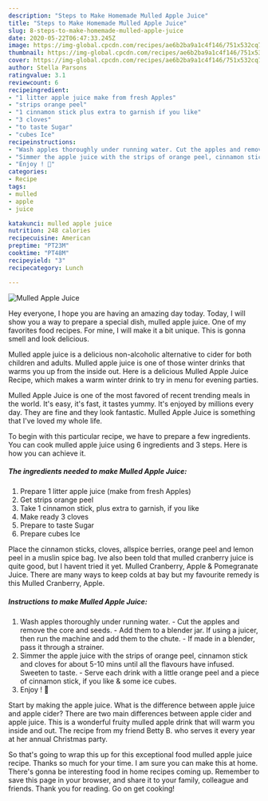 ```yaml
---
description: "Steps to Make Homemade Mulled Apple Juice"
title: "Steps to Make Homemade Mulled Apple Juice"
slug: 8-steps-to-make-homemade-mulled-apple-juice
date: 2020-05-22T06:47:33.245Z
image: https://img-global.cpcdn.com/recipes/ae6b2ba9a1c4f146/751x532cq70/mulled-apple-juice-recipe-main-photo.jpg
thumbnail: https://img-global.cpcdn.com/recipes/ae6b2ba9a1c4f146/751x532cq70/mulled-apple-juice-recipe-main-photo.jpg
cover: https://img-global.cpcdn.com/recipes/ae6b2ba9a1c4f146/751x532cq70/mulled-apple-juice-recipe-main-photo.jpg
author: Stella Parsons
ratingvalue: 3.1
reviewcount: 6
recipeingredient:
- "1 litter apple juice make from fresh Apples"
- "strips orange peel"
- "1 cinnamon stick plus extra to garnish if you like"
- "3 cloves"
- "to taste Sugar"
- "cubes Ice"
recipeinstructions:
- "Wash apples thoroughly under running water. Cut the apples and remove the core and seeds. Add them to a blender jar. If using a juicer, then run the machine and add them to the chute. If made in a blender, pass it through a strainer."
- "Simmer the apple juice with the strips of orange peel, cinnamon stick and cloves for about 5-10 mins until all the flavours have infused. Sweeten to taste. Serve each drink with a little orange peel and a piece of cinnamon stick, if you like &amp; some ice cubes."
- "Enjoy ! 🍹"
categories:
- Recipe
tags:
- mulled
- apple
- juice

katakunci: mulled apple juice 
nutrition: 248 calories
recipecuisine: American
preptime: "PT23M"
cooktime: "PT48M"
recipeyield: "3"
recipecategory: Lunch

---
```



![Mulled Apple Juice](https://img-global.cpcdn.com/recipes/ae6b2ba9a1c4f146/751x532cq70/mulled-apple-juice-recipe-main-photo.jpg)

Hey everyone, I hope you are having an amazing day today. Today, I will show you a way to prepare a special dish, mulled apple juice. One of my favorites food recipes. For mine, I will make it a bit unique. This is gonna smell and look delicious.

Mulled apple juice is a delicious non-alcoholic alternative to cider for both children and adults. Mulled apple juice is one of those winter drinks that warms you up from the inside out. Here is a delicious Mulled Apple Juice Recipe, which makes a warm winter drink to try in menu for evening parties.

Mulled Apple Juice is one of the most favored of recent trending meals in the world. It's easy, it's fast, it tastes yummy. It's enjoyed by millions every day. They are fine and they look fantastic. Mulled Apple Juice is something that I've loved my whole life.


To begin with this particular recipe, we have to prepare a few ingredients. You can cook mulled apple juice using 6 ingredients and 3 steps. Here is how you can achieve it.

<!--inarticleads1-->

##### The ingredients needed to make Mulled Apple Juice:

1. Prepare 1 litter apple juice (make from fresh Apples)
1. Get strips orange peel
1. Take 1 cinnamon stick, plus extra to garnish, if you like
1. Make ready 3 cloves
1. Prepare to taste Sugar
1. Prepare cubes Ice


Place the cinnamon sticks, cloves, allspice berries, orange peel and lemon peel in a muslin spice bag. Ive also been told that mulled cranberry juice is quite good, but I havent tried it yet. Mulled Cranberry, Apple &amp; Pomegranate Juice. There are many ways to keep colds at bay but my favourite remedy is this Mulled Cranberry, Apple. 

<!--inarticleads2-->

##### Instructions to make Mulled Apple Juice:

1. Wash apples thoroughly under running water. - Cut the apples and remove the core and seeds. - Add them to a blender jar. If using a juicer, then run the machine and add them to the chute. - If made in a blender, pass it through a strainer.
1. Simmer the apple juice with the strips of orange peel, cinnamon stick and cloves for about 5-10 mins until all the flavours have infused. Sweeten to taste. - Serve each drink with a little orange peel and a piece of cinnamon stick, if you like &amp; some ice cubes.
1. Enjoy ! 🍹


Start by making the apple juice. What is the difference between apple juice and apple cider? There are two main differences between apple cider and apple juice. This is a wonderful fruity mulled apple drink that will warm you inside and out. The recipe from my friend Betty B. who serves it every year at her annual Christmas party. 

So that's going to wrap this up for this exceptional food mulled apple juice recipe. Thanks so much for your time. I am sure you can make this at home. There's gonna be interesting food in home recipes coming up. Remember to save this page in your browser, and share it to your family, colleague and friends. Thank you for reading. Go on get cooking!
